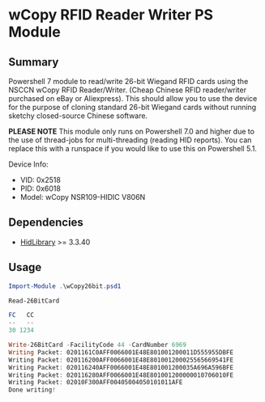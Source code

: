 # wCopy RFID Reader Writer PS Module

## Summary
Powershell 7 module to read/write 26-bit Wiegand RFID cards using the NSCCN wCopy RFID Reader/Writer. (Cheap Chinese RFID reader/writer purchased on eBay or Aliexpress). This should allow you to use the device for the purpose of cloning standard 26-bit Wiegand cards without running sketchy closed-source Chinese software.

**PLEASE NOTE** This module only runs on Powershell 7.0 and higher due to the use of thread-jobs for multi-threading (reading HID reports). You can replace this with a runspace if you would like to use this on Powershell 5.1.

Device Info:
- VID: 0x2518
- PID: 0x6018
- Model: wCopy NSR109-HIDIC V806N

## Dependencies

- [HidLibrary](https://www.nuget.org/packages/HidLibrary/) >= 3.3.40

## Usage

```powershell
Import-Module .\wCopy26bit.psd1

Read-26BitCard

FC   CC
--   --
30 1234

Write-26BitCard -FacilityCode 44 -CardNumber 6969
Writing Packet: 0201161C0AFF0066001E48E801001200011D555955DBFE
Writing Packet: 020116200AFF0066001E48E801001200025565669541FE
Writing Packet: 020116240AFF0066001E48E801001200035A696A596BFE
Writing Packet: 020116280AFF0066001E48E801001200000010706010FE
Writing Packet: 02010F300AFF00405004050101011AFE
Done writing!

```